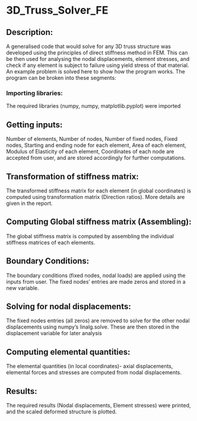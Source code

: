 # 3D_Truss_Solver_FE
## Description:
A generalised code that would solve for any 3D truss structure was developed using the principles of direct stiffness
method in FEM. This can be then used for analysing the nodal displacements, element stresses, and check if any 
element is subject to failure using yield stress of that material.
An example problem is solved here to show how the program works.
The program can be broken into these segments:
### Importing libraries:
The required libraries (numpy, numpy, matplotlib.pyplot) were imported
## Getting inputs:
Number of elements, Number of nodes, Number of fixed nodes, Fixed nodes, Starting and ending node for each
element, Area of each element, Modulus of Elasticity of each element, Coordinates of each node are accepted from
user, and are stored accordingly for further computations.
## Transformation of stiffness matrix:
The transformed stiffness matrix for each element (in global coordinates) is computed using transformation matrix
(Direction ratios). More details are given in the report.
## Computing Global stiffness matrix (Assembling):
The global stiffness matrix is computed by assembling the individual stiffness matrices of each elements.
## Boundary Conditions:
The boundary conditions (fixed nodes, nodal loads) are applied using the inputs from user. The fixed nodes’ entries
are made zeros and stored in a new variable.
## Solving for nodal displacements:
The fixed nodes entries (all zeros) are removed to solve for the other nodal displacements using numpy’s linalg.solve.
These are then stored in the displacement variable for later analysis
## Computing elemental quantities:
The elemental quantities (in local coordinates)- axial displacements, elemental forces and stresses are computed
from nodal displacements.
## Results:
The required results (Nodal displacements, Element stresses) were printed, and the scaled deformed structure is plotted.
